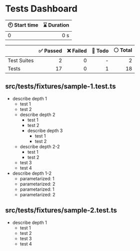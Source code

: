 # Tests Dashboard


| :clock10: Start time | :hourglass: Duration |
| --- | ---: |
|0|0 s|

| | :white_check_mark: Passed | :x: Failed | :construction: Todo | :white_circle: Total |
| --- | ---: | ---: | ---:| ---: |
|Test Suites|2|0|-|2|
|Tests|17|0|1|18|

## src/__tests__/fixtures/sample-1.test.ts
- describe depth 1
  - test 1
  - test 2
  - describe depth 2
    - test 1
    - test 2
    - describe depth 3
      - test 1
      - test 2
  - describe depth 2-2
    - test 1
    - test 2
  - test 3
  - test 4
- describe depth 1-2
  - parametarized: 1
  - parametarized: 2
  - parametarized: 1
  - parametarized: 2
## src/__tests__/fixtures/sample-2.test.ts
- describe depth 1
  - test 1
  - test 2
  - test 3
  - test 4
